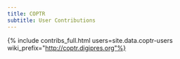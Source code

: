 ```yaml
---
title: COPTR
subtitle: User Contributions
---
```


{% include contribs_full.html users=site.data.coptr-users wiki_prefix="http://coptr.digipres.org"%}

